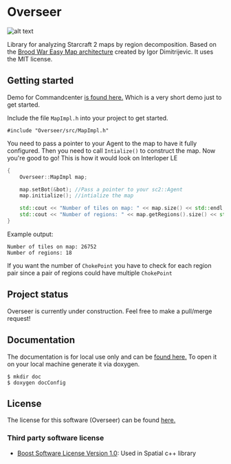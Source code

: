 # Overseer


![alt text](http://images.ctrustnetwork.com/static_pages/gaming/starcraft/unit_images_white/starcraft.2.overseer.png "Image of overseer")

Library for analyzing Starcraft 2 maps by region decomposition. Based on the [Brood War Easy Map architecture](http://bwem.sourceforge.net/) created by Igor Dimitrijevic. It uses the MIT license.

## Getting started

Demo for Commandcenter [is found here.](https://gitlab.com/OverStarcraft/Overseer/blob/master/demo/commandcenter.md) Which is a very short demo just to get started.

Include the file `MapImpl.h` into your project to get started.

`#include "Overseer/src/MapImpl.h"`

You need to pass a pointer to your Agent to the map to have it fully configured. Then you need to call `Intialize()` to construct the map.
Now you're good to go! This is how it would look on Interloper LE

```c++
{
	Overseer::MapImpl map;

	map.setBot(&bot); //Pass a pointer to your sc2::Agent
	map.initialize(); //intialize the map

	std::cout << "Number of tiles on map: " << map.size() << std::endl;
	std::cout << "Number of regions: " << map.getRegions().size() << std::endl;
}
```

Example output:

```
Number of tiles on map: 26752
Number of regions: 18
```

If you want the number of `ChokePoint` you have to check for each region pair since a pair of regions could have multiple `ChokePoint`

## Project status

Overseer is currently under construction. Feel free to make a pull/merge request!

## Documentation

The documentation is for local use only and can be [found here.](https://mejan.github.io) To open it on your local machine generate it via doxygen.
```
$ mkdir doc
$ doxygen docConfig
```

## License

The license for this software (Overseer) can be found [here.](https://gitlab.com/OverStarcraft/Overseer/blob/master/LICENSE.md)

### Third party software license

* [Boost Software License Version 1.0](http://www.boost.org/LICENSE_1_0.txt): Used in Spatial c++ library

